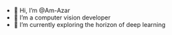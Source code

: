 - 👋 Hi, I’m @Am-Azar
- 👀 I’m a computer vision developer
- 🌱 I’m currently exploring the horizon of deep learning

<!---
Am-Azar/Am-Azar is a ✨ special ✨ repository because its `README.md` (this file) appears on your GitHub profile.
You can click the Preview link to take a look at your changes.
--->
